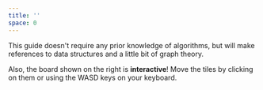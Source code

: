 ```yaml
---
title: ''
space: 0
---
```


This guide doesn't require any prior knowledge of algorithms, but will make references to data structures and a little bit of graph theory.

Also, the board shown on the right is **interactive**! Move the tiles by clicking on them or using the WASD keys on your keyboard.
